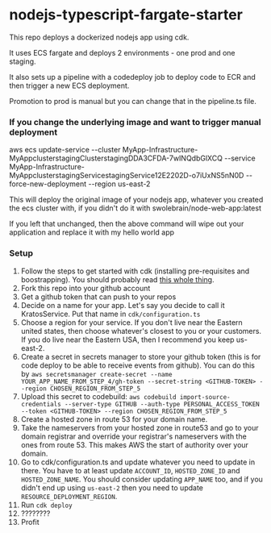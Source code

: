 # nodejs-typescript-fargate-starter

This repo deploys a dockerized nodejs app using cdk.

It uses ECS fargate and deploys 2 environments - one prod and one staging.

It also sets up a pipeline with a codedeploy job to deploy code to ECR and then trigger a new ECS deployment.

Promotion to prod is manual but you can change that in the pipeline.ts file.

### If you change the underlying image and want to trigger manual deployment

aws ecs update-service --cluster MyApp-Infrastructure-MyAppclusterstagingClusterstagingDDA3CFDA-7wINQdbGlXCQ --service MyApp-Infrastructure-MyAppclusterstagingServicestagingService12E2202D-o7iUxNS5nN0D --force-new-deployment --region us-east-2

This will deploy the original image of your nodejs app, whatever you created the ecs cluster with, if you didn't do it with swolebrain/node-web-app:latest

If you left that unchanged, then the above command will wipe out your application and replace it with my hello world app

### Setup

1. Follow the steps to get started with cdk (installing pre-requisites and boostrapping). You should probably read [this whole thing](https://docs.aws.amazon.com/cdk/v2/guide/getting_started.html).
2. Fork this repo into your github account
3. Get a github token that can push to your repos
4. Decide on a name for your app. Let's say you decide to call it KratosService. Put that name in `cdk/configuration.ts`
5. Choose a region for your service. If you don't live near the Eastern united states, then choose whatever's closest to you or your customers. If you do live near the Eastern USA, then I recommend you keep us-east-2.
6. Create a secret in secrets manager to store your github token (this is for code deploy to be able to receive events from github). You can do this by `aws secretsmanager create-secret --name YOUR_APP_NAME_FROM_STEP_4/gh-token --secret-string <GITHUB-TOKEN> --region CHOSEN_REGION_FROM_STEP_5`
7. Upload this secret to codebuild: `aws codebuild import-source-credentials --server-type GITHUB --auth-type PERSONAL_ACCESS_TOKEN --token <GITHUB-TOKEN> --region CHOSEN_REGION_FROM_STEP_5` 
8. Create a hosted zone in route 53 for your domain name.
9. Take the nameservers from your hosted zone in route53 and go to your domain registrar and override your registrar's nameservers with the ones from route 53. This makes AWS the start of authority over your domain.
10. Go to cdk/configuration.ts and update whatever you need to update in there. You have to at least update `ACCOUNT_ID`, `HOSTED_ZONE_ID` and `HOSTED_ZONE_NAME`. You should consider updating `APP_NAME` too, and if you didn't end up using `us-east-2` then you need to update `RESOURCE_DEPLOYMENT_REGION`.
11. Run `cdk deploy`
12. ????????
13. Profit
